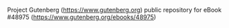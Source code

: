 Project Gutenberg (https://www.gutenberg.org) public repository for eBook #48975 (https://www.gutenberg.org/ebooks/48975)
